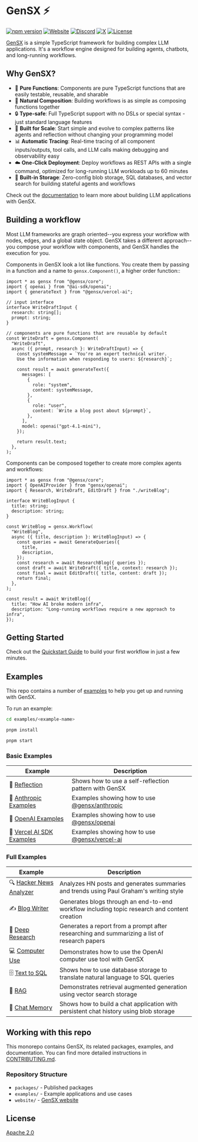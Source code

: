 # GenSX ⚡️

[![npm version](https://badge.fury.io/js/gensx.svg)](https://badge.fury.io/js/gensx)
[![Website](https://img.shields.io/badge/Visit-gensx.com-orange)](https://gensx.com)
[![Discord](https://img.shields.io/badge/Join-Discord-5865F2)](https://discord.gg/wRmwfz5tCy)
[![X](https://img.shields.io/badge/Follow-X-black)](https://x.com/gensx_inc)
[![License](https://img.shields.io/badge/License-Apache_2.0-blue.svg)](https://opensource.org/licenses/Apache-2.0)

[GenSX](https://gensx.com/) is a simple TypeScript framework for building complex LLM applications. It's a workflow engine designed for building agents, chatbots, and long-running workflows.

## Why GenSX?

- 🎯 **Pure Functions**: Components are pure TypeScript functions that are easily testable, reusable, and sharable
- 🌴 **Natural Composition**: Building workflows is as simple as composing functions together
- 🔒 **Type-safe**: Full TypeScript support with no DSLs or special syntax - just standard language features
- 🚀 **Built for Scale**: Start simple and evolve to complex patterns like agents and reflection without changing your programming model
- 📊 **Automatic Tracing**: Real-time tracing of all component inputs/outputs, tool calls, and LLM calls making debugging and observability easy
- ☁️ **One-Click Deployment**: Deploy workflows as REST APIs with a single command, optimized for long-running LLM workloads up to 60 minutes
- 💾 **Built-in Storage**: Zero-config blob storage, SQL databases, and vector search for building stateful agents and workflows

Check out the [documentation](https://gensx.com/docs) to learn more about building LLM applications with GenSX.

## Building a workflow

Most LLM frameworks are graph oriented--you express your workflow with nodes, edges, and a global state object. GenSX takes a different approach--you compose your workflow with components, and GenSX handles the execution for you.

Components in GenSX look a lot like functions. You create them by passing in a function and a name to `gensx.Component()`, a higher order function::

```tsx
import * as gensx from "@gensx/core";
import { openai } from "@ai-sdk/openai";
import { generateText } from "@gensx/vercel-ai";

// input interface
interface WriteDraftInput {
  research: string[];
  prompt: string;
}

// components are pure functions that are reusable by default
const WriteDraft = gensx.Component(
  "WriteDraft",
  async ({ prompt, research }: WriteDraftInput) => {
    const systemMessage = `You're an expert technical writer.
    Use the information when responding to users: ${research}`;

    const result = await generateText({
      messages: [
        {
          role: "system",
          content: systemMessage,
        },
        {
          role: "user",
          content: `Write a blog post about ${prompt}`,
        },
      ],
      model: openai("gpt-4.1-mini"),
    });

    return result.text;
  },
);
```

Components can be composed together to create more complex agents and workflows:

```tsx
import * as gensx from "@gensx/core";
import { OpenAIProvider } from "gensx/openai";
import { Research, WriteDraft, EditDraft } from "./writeBlog";

interface WriteBlogInput {
  title: string;
  description: string;
}

const WriteBlog = gensx.Workflow(
  "WriteBlog",
  async ({ title, description }: WriteBlogInput) => {
    const queries = await GenerateQueries({
      title,
      description,
    });
    const research = await ResearchBlog({ queries });
    const draft = await WriteDraft({ title, context: research });
    const final = await EditDraft({ title, content: draft });
    return final;
  },
);

const result = await WriteBlog({
  title: "How AI broke modern infra",
  description: "Long-running workflows require a new approach to infra",
});
```

## Getting Started

Check out the [Quickstart Guide](https://gensx.com/docs/quickstart) to build your first workflow in just a few minutes.

## Examples

This repo contains a number of [examples](./examples) to help you get up and running with GenSX.

To run an example:

```bash
cd examples/<example-name>

pnpm install

pnpm start
```

### Basic Examples

| Example                                                | Description                                                                                              |
| ------------------------------------------------------ | -------------------------------------------------------------------------------------------------------- |
| 🔄 [Reflection](./examples/reflection)                 | Shows how to use a self-reflection pattern with GenSX                                                    |
| 🦾 [Anthropic Examples](./examples/anthropic-examples) | Examples showing how to use [@gensx/anthropic](https://www.gensx.com/docs/component-reference/anthropic) |
| 🧠 [OpenAI Examples](./examples/openai-examples)       | Examples showing how to use [@gensx/openai](https://www.gensx.com/docs/component-reference/openai)       |
| 🌊 [Vercel AI SDK Examples](./examples/vercel-ai)      | Examples showing how to use [@gensx/vercel-ai](https://www.gensx.com/docs/component-reference/vercel-ai) |

### Full Examples

| Example                                                    | Description                                                                                  |
| ---------------------------------------------------------- | -------------------------------------------------------------------------------------------- |
| 🔍 [Hacker News Analyzer](./examples/hacker-news-analyzer) | Analyzes HN posts and generates summaries and trends using Paul Graham's writing style       |
| ✍️ [Blog Writer](./examples/blog-writer)                   | Generates blogs through an end-to-end workflow including topic research and content creation |
| 🔬 [Deep Research](./examples/deep-research)               | Generates a report from a prompt after researching and summarizing a list of research papers |
| 💻 [Computer Use](./examples/openai-computer-use)          | Demonstrates how to use the OpenAI computer use tool with GenSX                              |
| 🗄️ [Text to SQL](./examples/text-to-sql)                   | Shows how to use database storage to translate natural language to SQL queries               |
| 🔎 [RAG](./examples/rag)                                   | Demonstrates retrieval augmented generation using vector search storage                      |
| 💬 [Chat Memory](./examples/chat-memory)                   | Shows how to build a chat application with persistent chat history using blob storage        |

## Working with this repo

This monorepo contains GenSX, its related packages, examples, and documentation. You can find more detailed instructions in [CONTRIBUTING.md](./CONTRIBUTING.md).

### Repository Structure

- `packages/` - Published packages
- `examples/` - Example applications and use cases
- `website/` - [GenSX website](https://gensx.com)

## License

[Apache 2.0](./LICENSE)
